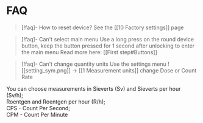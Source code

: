 # FAQ

> \[!faq]- How to reset device? See the \[\[10 Factory settings]] page

> \[!faq]- Can't select main menu Use a long press on the round device button, keep the button pressed for 1 second after unlocking to enter the main menu Read more here: \[\[First step#Buttons]]

> \[!faq]- Can't change quantity units Use the settings menu !\[\[setting\_sym.png]] -> \[\[1 Measurement units]] change Dose or Count Rate

You can choose measurements in Sieverts (Sv) and Sieverts per hour (Sv/h);\
Roentgen and Roentgen per hour (R/h);\
CPS - Count Per Second;\
CPM - Count Per Minute
